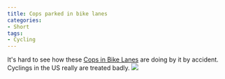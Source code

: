 ```yaml
---
title: Cops parked in bike lanes
categories:
- Short
tags:
- Cycling
---
```


It's hard to see how these 
[Cops in Bike Lanes](http://copsinbikelanes.tumblr.com) are doing by it by accident. 
Cyclings in the US really are treated badly. 
![](/squarespace_images/static_52001c0be4b09bc7c9f838c9_52224ed3e4b0ba9919a3e0e1_52ec22dce4b02e7340de6d15_1391207134068_tumblr_mwr21ayFtg1sjcsu0o1_500.jpg_)
